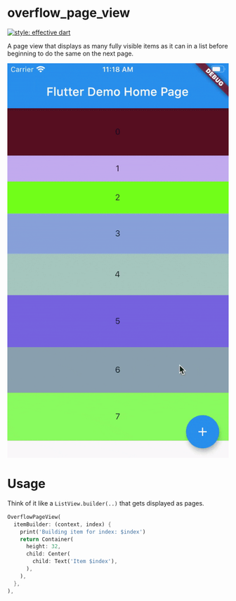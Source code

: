 # overflow_page_view

[![style: effective dart](https://img.shields.io/badge/style-effective_dart-40c4ff.svg)](https://pub.dev/packages/effective_dart)

A page view that displays as many fully visible items as it can in a list before beginning to do the same on the next page.

[![Demo Gif][demo_gif]][demo_gif]

# Usage

Think of it like a `ListView.builder(..)` that gets displayed as pages.

```dart
OverflowPageView(
  itemBuilder: (context, index) {
    print('Building item for index: $index')
    return Container(
      height: 32,
      child: Center(
        child: Text('Item $index'),
      ),
    ),
  },
),
```

[demo_gif]: readme_assets/demo.gif